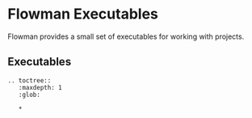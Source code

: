 # Flowman Executables

Flowman provides a small set of executables for working with projects.

## Executables

```eval_rst
.. toctree::
   :maxdepth: 1
   :glob:

   *
```
